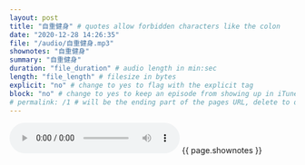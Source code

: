 ```yaml
---
layout: post
title: "自重健身" # quotes allow forbidden characters like the colon
date: "2020-12-28 14:26:35"
file: "/audio/自重健身.mp3"
shownotes: "自重健身"
summary: "自重健身"
duration: "file_duration" # audio length in min:sec
length: "file_length" # filesize in bytes
explicit: "no" # change to yes to flag with the explicit tag
block: "no" # change to yes to keep an episode from showing up in iTunes
# permalink: /1 # will be the ending part of the pages URL, delete to default to the title
---
```


<audio controls>
<source src="{{site.url}}{{site.baseurl}}{{ page.file }}" type="audio/x-mp3">
Your browser does not support the audio element.
</audio>
{{ page.shownotes }}
